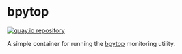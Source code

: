 # bpytop

[![quay.io repository](https://img.shields.io/badge/updated-2022--04--16-green)](https://quay.io/repository/miabbott/bpytop)

A simple container for running the [bpytop](https://github.com/aristocratos/bpytop) monitoring utility.